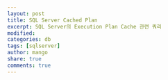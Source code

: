 ```yaml
---
layout: post
title: SQL Server Cached Plan
excerpt: SQL Server의 Execution Plan Cache 관련 쿼리
modified:
categories: db
tags: [sqlserver]
author: mango
share: true
comments: true  
---
```

